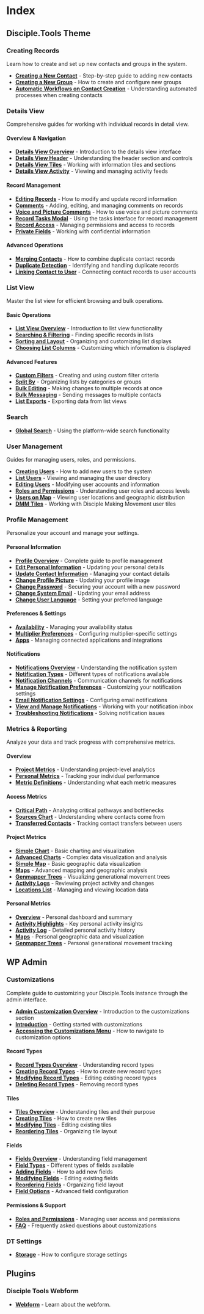 # Index

## Disciple.Tools Theme

### Creating Records

Learn how to create and set up new contacts and groups in the system.

- **[Creating a New Contact](./disciple-tools-theme/creating-records/creating-a-new-contact.md)** - Step-by-step guide to adding new contacts
- **[Creating a New Group](./disciple-tools-theme/creating-records/creating-a-new-group.md)** - How to create and configure new groups
- **[Automatic Workflows on Contact Creation](./disciple-tools-theme/creating-records/automatic-workflows-on-contact-creation.md)** - Understanding automated processes when creating contacts

### Details View

Comprehensive guides for working with individual records in detail view.

#### Overview & Navigation
- **[Details View Overview](./disciple-tools-theme/details-view/details-view-overview.md)** - Introduction to the details view interface
- **[Details View Header](./disciple-tools-theme/details-view/details-view-header.md)** - Understanding the header section and controls
- **[Details View Tiles](./disciple-tools-theme/details-view/details-view-tiles.md)** - Working with information tiles and sections
- **[Details View Activity](./disciple-tools-theme/details-view/details-view-activity.md)** - Viewing and managing activity feeds

#### Record Management
- **[Editing Records](./disciple-tools-theme/details-view/editing-records.md)** - How to modify and update record information
- **[Comments](./disciple-tools-theme/details-view/comments.md)** - Adding, editing, and managing comments on records
- **[Voice and Picture Comments](./disciple-tools-theme/details-view/details-voice-picture-comments.md)** - How to use voice and picture comments
- **[Record Tasks Modal](./disciple-tools-theme/details-view/record-tasks-modal.md)** - Using the tasks interface for record management
- **[Record Access](./disciple-tools-theme/details-view/record-access.md)** - Managing permissions and access to records
- **[Private Fields](./disciple-tools-theme/details-view/private-fields.md)** - Working with confidential information

#### Advanced Operations
- **[Merging Contacts](./disciple-tools-theme/details-view/merging-contacts.md)** - How to combine duplicate contact records
- **[Duplicate Detection](./disciple-tools-theme/details-view/duplicate-detection.md)** - Identifying and handling duplicate records
- **[Linking Contact to User](./disciple-tools-theme/details-view/linking-contact-to-user.md)** - Connecting contact records to user accounts

### List View

Master the list view for efficient browsing and bulk operations.

#### Basic Operations
- **[List View Overview](./disciple-tools-theme/list-view/list-view-overview.md)** - Introduction to list view functionality
- **[Searching & Filtering](./disciple-tools-theme/list-view/searching-filtering.md)** - Finding specific records in lists
- **[Sorting and Layout](./disciple-tools-theme/list-view/sorting-and-layout.md)** - Organizing and customizing list displays
- **[Choosing List Columns](./disciple-tools-theme/list-view/choosing-list-columns.md)** - Customizing which information is displayed

#### Advanced Features
- **[Custom Filters](./disciple-tools-theme/list-view/custom-filters.md)** - Creating and using custom filter criteria
- **[Split By](./disciple-tools-theme/list-view/split-by.md)** - Organizing lists by categories or groups
- **[Bulk Editing](./disciple-tools-theme/list-view/bulk-editing.md)** - Making changes to multiple records at once
- **[Bulk Messaging](./disciple-tools-theme/list-view/bulk-messaging.md)** - Sending messages to multiple contacts
- **[List Exports](./disciple-tools-theme/list-view/list-exports.md)** - Exporting data from list views

### Search

- **[Global Search](./disciple-tools-theme/search/global-search.md)** - Using the platform-wide search functionality

### User Management

Guides for managing users, roles, and permissions.

- **[Creating Users](./disciple-tools-theme/users/creating-users.md)** - How to add new users to the system
- **[List Users](./disciple-tools-theme/users/list-users.md)** - Viewing and managing the user directory
- **[Editing Users](./disciple-tools-theme/users/editing-users.md)** - Modifying user accounts and information
- **[Roles and Permissions](./disciple-tools-theme/users/roles-and-permissions.md)** - Understanding user roles and access levels
- **[Users on Map](./disciple-tools-theme/users/users-on-map.md)** - Viewing user locations and geographic distribution
- **[DMM Tiles](./disciple-tools-theme/users/dmm-tiles.md)** - Working with Disciple Making Movement user tiles

### Profile Management

Personalize your account and manage your settings.

#### Personal Information
- **[Profile Overview](./disciple-tools-theme/profile/README.md)** - Complete guide to profile management
- **[Edit Personal Information](./disciple-tools-theme/profile/edit-personal-information.md)** - Updating your personal details
- **[Update Contact Information](./disciple-tools-theme/profile/update-contact-information.md)** - Managing your contact details
- **[Change Profile Picture](./disciple-tools-theme/profile/change-profile-picture.md)** - Updating your profile image
- **[Change Password](./disciple-tools-theme/profile/change-password.md)** - Securing your account with a new password
- **[Change System Email](./disciple-tools-theme/profile/change-system-email.md)** - Updating your email address
- **[Change User Language](./disciple-tools-theme/profile/change-user-language.md)** - Setting your preferred language

#### Preferences & Settings
- **[Availability](./disciple-tools-theme/profile/availability.md)** - Managing your availability status
- **[Multiplier Preferences](./disciple-tools-theme/profile/multiplier-preferences.md)** - Configuring multiplier-specific settings
- **[Apps](./disciple-tools-theme/profile/apps.md)** - Managing connected applications and integrations

#### Notifications
- **[Notifications Overview](./disciple-tools-theme/profile/notifications/notifications.md)** - Understanding the notification system
- **[Notification Types](./disciple-tools-theme/profile/notifications/notification-types.md)** - Different types of notifications available
- **[Notification Channels](./disciple-tools-theme/profile/notifications/notification-channels.md)** - Communication channels for notifications
- **[Manage Notification Preferences](./disciple-tools-theme/profile/notifications/manage-notification-preferences.md)** - Customizing your notification settings
- **[Email Notification Settings](./disciple-tools-theme/profile/notifications/email-notification-settings.md)** - Configuring email notifications
- **[View and Manage Notifications](./disciple-tools-theme/profile/notifications/view-and-manage-notifications.md)** - Working with your notification inbox
- **[Troubleshooting Notifications](./disciple-tools-theme/profile/notifications/troubleshooting-notifications.md)** - Solving notification issues

### Metrics & Reporting

Analyze your data and track progress with comprehensive metrics.

#### Overview
- **[Project Metrics](./disciple-tools-theme/metrics/project-metrics.md)** - Understanding project-level analytics
- **[Personal Metrics](./disciple-tools-theme/metrics/personal-metrics.md)** - Tracking your individual performance
- **[Metric Definitions](./disciple-tools-theme/metrics/metric-definitions.md)** - Understanding what each metric measures

#### Access Metrics
- **[Critical Path](./disciple-tools-theme/metrics/access/critical-path.md)** - Analyzing critical pathways and bottlenecks
- **[Sources Chart](./disciple-tools-theme/metrics/access/sources-chart.md)** - Understanding where contacts come from
- **[Transferred Contacts](./disciple-tools-theme/metrics/access/transferred-contacts.md)** - Tracking contact transfers between users

#### Project Metrics
- **[Simple Chart](./disciple-tools-theme/metrics/project/simple-chart.md)** - Basic charting and visualization
- **[Advanced Charts](./disciple-tools-theme/metrics/project/advanced-charts.md)** - Complex data visualization and analysis
- **[Simple Map](./disciple-tools-theme/metrics/project/simple-map.md)** - Basic geographic data visualization
- **[Maps](./disciple-tools-theme/metrics/project/maps.md)** - Advanced mapping and geographic analysis
- **[Genmapper Trees](./disciple-tools-theme/metrics/project/genmapper-trees.md)** - Visualizing generational movement trees
- **[Activity Logs](./disciple-tools-theme/metrics/project/activity-logs.md)** - Reviewing project activity and changes
- **[Locations List](./disciple-tools-theme/metrics/project/locations-list.md)** - Managing and viewing location data

#### Personal Metrics
- **[Overview](./disciple-tools-theme/metrics/personal/overview.md)** - Personal dashboard and summary
- **[Activity Highlights](./disciple-tools-theme/metrics/personal/activity-highlights.md)** - Key personal activity insights
- **[Activity Log](./disciple-tools-theme/metrics/personal/activity-log.md)** - Detailed personal activity history
- **[Maps](./disciple-tools-theme/metrics/personal/maps.md)** - Personal geographic data and visualization
- **[Genmapper Trees](./disciple-tools-theme/metrics/personal/genmapper-trees.md)** - Personal generational movement tracking

## WP Admin

### Customizations

Complete guide to customizing your Disciple.Tools instance through the admin interface.

- **[Admin Customization Overview](./disciple-tools-theme/wp-admin/customizations/index.md)** - Introduction to the customizations section
- **[Introduction](./disciple-tools-theme/wp-admin/customizations/introduction.md)** - Getting started with customizations
- **[Accessing the Customizations Menu](./disciple-tools-theme/wp-admin/customizations/accessing-menu.md)** - How to navigate to customization options

#### Record Types
- **[Record Types Overview](./disciple-tools-theme/wp-admin/customizations/record-types/overview.md)** - Understanding record types
- **[Creating Record Types](./disciple-tools-theme/wp-admin/customizations/record-types/creating.md)** - How to create new record types
- **[Modifying Record Types](./disciple-tools-theme/wp-admin/customizations/record-types/modifying.md)** - Editing existing record types
- **[Deleting Record Types](./disciple-tools-theme/wp-admin/customizations/record-types/deleting.md)** - Removing record types

#### Tiles
- **[Tiles Overview](./disciple-tools-theme/wp-admin/customizations/tiles/overview.md)** - Understanding tiles and their purpose
- **[Creating Tiles](./disciple-tools-theme/wp-admin/customizations/tiles/creating.md)** - How to create new tiles
- **[Modifying Tiles](./disciple-tools-theme/wp-admin/customizations/tiles/modifying.md)** - Editing existing tiles
- **[Reordering Tiles](./disciple-tools-theme/wp-admin/customizations/tiles/reordering.md)** - Organizing tile layout

#### Fields
- **[Fields Overview](./disciple-tools-theme/wp-admin/customizations/fields/overview.md)** - Understanding field management
- **[Field Types](./disciple-tools-theme/wp-admin/customizations/fields/field-types.md)** - Different types of fields available
- **[Adding Fields](./disciple-tools-theme/wp-admin/customizations/fields/adding.md)** - How to add new fields
- **[Modifying Fields](./disciple-tools-theme/wp-admin/customizations/fields/modifying.md)** - Editing existing fields
- **[Reordering Fields](./disciple-tools-theme/wp-admin/customizations/fields/reordering.md)** - Organizing field layout
- **[Field Options](./disciple-tools-theme/wp-admin/customizations/fields/options.md)** - Advanced field configuration

#### Permissions & Support
- **[Roles and Permissions](./disciple-tools-theme/wp-admin/customizations/roles-permissions.md)** - Managing user access and permissions
- **[FAQ](./disciple-tools-theme/wp-admin/customizations/faq.md)** - Frequently asked questions about customizations

### DT Settings
- **[Storage](./disciple-tools-theme/wp-admin/dt-settings/storage.md)** - How to configure storage settings

## Plugins

### Disciple Tools Webform
- **[Webform](./plugins/disciple-tools-webform/webform.md)** - Learn about the webform.